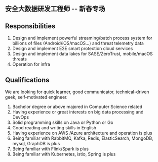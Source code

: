 ## 安全大数据研发工程师 -- 新春专场


## Responsibilities

1. Design and implement powerful streaming/batch process system for billions of files (Android/iOS/macOS…) and threat telemetry data
2. Design and implement E2E smart protection cloud services
3. Design and implement data lakes for SASE/ZeroTrust, mobile/macOS threats
4. Operation for infra


## Qualifications

We are looking for quick learner, good communicator, technical-driven geek, self-motivated engineer.
1. Bachelor degree or above majored in Computer Science related
2. Having experience or great interests on big data processing and DevOps
3. Solid programming skills on Java or Python or Go
4. Good reading and writing skills in English
5. Having experience on AWS /Azure architecture and operation is plus
6. Being familiar with RabbitMQ, Kafka, Redis, ElasticSearch, MongoDB, mysql, GraphDB is plus
7. Being familiar with Flink/Spark is plus
8. Being familiar with Kubernetes, istio, Spring is plus
